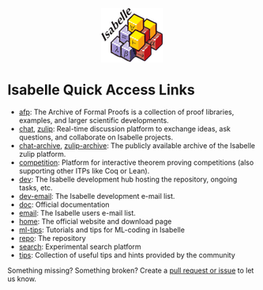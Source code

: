 <img id="logo" src="Isabelle.jpg" alt="Isabelle logo" style="display: block; margin-left: auto; margin-right: auto; width: 125px;"/>

# Isabelle Quick Access Links

- [afp](https://www.isa-afp.org/): The Archive of Formal Proofs is a collection of proof libraries, examples, and larger scientific developments.
- [chat](https://isabelle.zulipchat.com), [zulip](https://isabelle.zulipchat.com): Real-time discussion platform to exchange ideas, ask questions, and collaborate on Isabelle projects.
- [chat-archive](https://isabelle-prover.github.io/zulip-archive/), [zulip-archive](https://isabelle-prover.github.io/zulip-archive/): The publicly available archive of the Isabelle zulip platform.
- [competition](https://competition.isabelle.systems): Platform for interactive theorem proving competitions (also supporting other ITPs like Coq or Lean).
- [dev](https://isabelle-dev.sketis.net): The Isabelle development hub hosting the repository, ongoing tasks, etc.
- [dev-email](https://mailmanbroy.informatik.tu-muenchen.de/pipermail/isabelle-dev/): The Isabelle development e-mail list.
- [doc](https://isabelle.in.tum.de/documentation.html): Official documentation
- [email](https://lists.cam.ac.uk/pipermail/cl-isabelle-users/index.html): The Isabelle users e-mail list.
- [home](https://isabelle.in.tum.de): The official website and download page
- [ml-tips](https://nms.kcl.ac.uk/christian.urban/Cookbook/): Tutorials and tips for ML-coding in Isabelle
- [repo](https://isabelle-dev.sketis.net/source/isabelle/): The repository
- [search](https://search.isabelle.in.tum.de/): Experimental search platform
- [tips](https://github.com/isabelle-prover/cookbook): Collection of useful tips and hints provided by the community

Something missing? Something broken? Create a [pull request or issue](https://github.com/isabelle-prover/isabelle-prover.github.io) to let us know.
